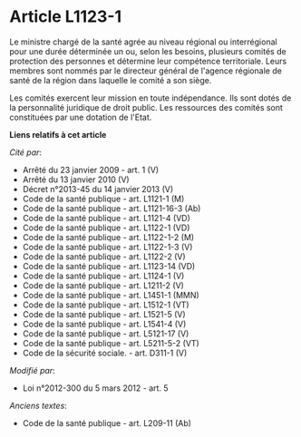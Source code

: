 # Article L1123-1

Le ministre chargé de la santé agrée au niveau régional ou interrégional pour une durée déterminée un ou, selon les besoins,
plusieurs comités de protection des personnes et détermine leur compétence territoriale. Leurs membres sont nommés par le
directeur général de l'agence régionale de santé de la région dans laquelle le comité a son siège.

Les comités exercent leur mission en toute indépendance. Ils sont dotés de la personnalité juridique de droit public. Les
ressources des comités sont constituées par une dotation de l'Etat.

**Liens relatifs à cet article**

_Cité par_:

  - Arrêté du 23 janvier 2009 - art. 1 (V)
  - Arrêté du 13 janvier 2010 (V)
  - Décret n°2013-45 du 14 janvier 2013 (V)
  - Code de la santé publique - art. L1121-1 (M)
  - Code de la santé publique - art. L1121-16-3 (Ab)
  - Code de la santé publique - art. L1121-4 (VD)
  - Code de la santé publique - art. L1122-1 (VD)
  - Code de la santé publique - art. L1122-1-2 (M)
  - Code de la santé publique - art. L1122-1-3 (V)
  - Code de la santé publique - art. L1122-2 (V)
  - Code de la santé publique - art. L1123-14 (VD)
  - Code de la santé publique - art. L1124-1 (V)
  - Code de la santé publique - art. L1211-2 (V)
  - Code de la santé publique - art. L1451-1 (MMN)
  - Code de la santé publique - art. L1512-1 (VT)
  - Code de la santé publique - art. L1521-5 (V)
  - Code de la santé publique - art. L1541-4 (V)
  - Code de la santé publique - art. L5121-17 (V)
  - Code de la santé publique - art. L5211-5-2 (VT)
  - Code de la sécurité sociale. - art. D311-1 (V)

_Modifié par_:

  - Loi n°2012-300 du 5 mars 2012 - art. 5

_Anciens textes_:

  - Code de la santé publique - art. L209-11 (Ab)
